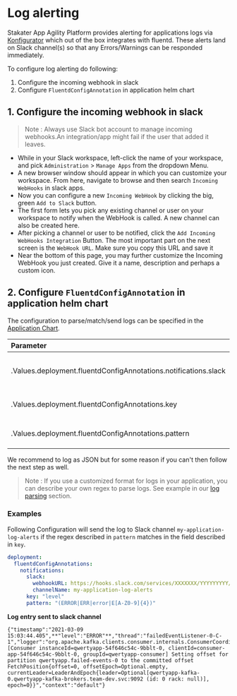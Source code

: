 # Log alerting

Stakater App Agility Platform provides alerting for applications logs via [Konfigurator](https://github.com/stakater/Konfigurator) which out of the box integrates with fluentd. These alerts land on Slack channel(s) so that any Errors/Warnings can be responded immediately.

To configure log alerting do following:

1. Configure the incoming webhook in slack
2. Configure `FluentdConfigAnnotation` in application helm chart

## 1. Configure the incoming webhook in slack

> Note : Always use Slack bot account to manage incoming webhooks.An integration/app might fail if the user that added it leaves.

- While in your Slack workspace, left-click the name of your workspace, and pick `Administration` > `Manage Apps` from the dropdown Menu.
- A new browser window should appear in which you can customize your workspace. From here, navigate to browse and then search `Incoming WebHooks` in slack apps.
- Now you can configure a new `Incoming WebHook` by clicking the big, green `Add to Slack` button.
- The first form lets you pick any existing channel or user on your workspace to notify when the WebHook is called. A new channel can also be created here.
- After picking a channel or user to be notified, click the `Add Incoming WebHooks Integration` Button. The most important part on the next screen is the `WebHook URL`. Make sure you copy this URL and save it
- Near the bottom of this page, you may further customize the Incoming WebHook you just created. Give it a name, description and perhaps a custom icon.

## 2. Configure `FluentdConfigAnnotation` in application helm chart

The configuration to parse/match/send logs can be specified in the [Application Chart](https://github.com/stakater-charts/application).

| Parameter | Description |
|:---|:---|
|.Values.deployment.fluentdConfigAnnotations.notifications.slack|specify slack *webhookURL* and *channelName*|
|.Values.deployment.fluentdConfigAnnotations.key|specify log field to match the regex|
|.Values.deployment.fluentdConfigAnnotations.pattern|specify regex to be matched|

We recommend to log as JSON but for some reason if you can't then follow the next step as well.

> Note : If you use a customized format for logs in your application, you can describe your own regex to parse logs. See example in our [log parsing](https://docs.cloud.stakater.com/content/sre/logging/logging.html) section.

### Examples

Following Configuration will send the log to Slack channel `my-application-log-alerts` if the regex described in `pattern` matches in the field described in `key`.

```yaml
deployment:
  fluentdConfigAnnotations:
    notifications:
      slack: 
        webhookURL: https://hooks.slack.com/services/XXXXXXX/YYYYYYYYY/aaaaaaabbbbbcccccddd
        channelName: my-application-log-alerts
      key: "level"
      pattern: "(ERROR|ERR|error|E[A-Z0-9]{4})"
```

**Log entry sent to slack channel**

```
{"timestamp":"2021-03-09 15:03:44.405",**"level":"ERROR"**,"thread":"failedEventListener-0-C-1","logger":"org.apache.kafka.clients.consumer.internals.ConsumerCoordinator","message":"[Consumer instanceId=qwertyapp-54f646c54c-9bblt-0, clientId=consumer-app-54f646c54c-9bblt-0, groupId=qwertyapp-consumer] Setting offset for partition qwertyapp.failed-events-0 to the committed offset FetchPosition{offset=0, offsetEpoch=Optional.empty, currentLeader=LeaderAndEpoch{leader=Optional[qwertyapp-kafka-0.qwertyapp-kafka-brokers.team-dev.svc:9092 (id: 0 rack: null)], epoch=0}}","context":"default"}
```
